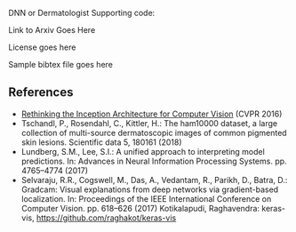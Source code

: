 DNN or Dermatologist Supporting code:

Link to Arxiv Goes Here

License goes here

Sample bibtex file goes here 

## References
* [Rethinking the Inception Architecture for Computer Vision](http://arxiv.org/abs/1512.00567) (CVPR 2016)
* Tschandl, P., Rosendahl, C., Kittler, H.: The ham10000 dataset, a large collection of multi-source dermatoscopic images of common pigmented skin lesions. Scientific data 5, 180161 (2018)
* Lundberg, S.M., Lee, S.I.: A unified approach to interpreting model predictions. In: Advances in Neural Information Processing Systems. pp. 4765–4774 (2017)
* Selvaraju, R.R., Cogswell, M., Das, A., Vedantam, R., Parikh, D., Batra, D.: Gradcam: Visual explanations from deep networks via gradient-based localization. In: Proceedings of the IEEE International Conference on Computer Vision. pp. 618–626 (2017)
Kotikalapudi, Raghavendra: keras-vis, https://github.com/raghakot/keras-vis
